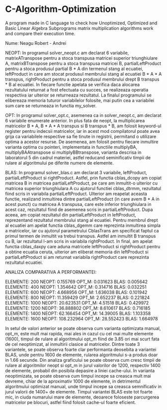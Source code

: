 # C-Algorithm-Optimization
A program made in C language to check how Unoptimized, Optimized and Basic Linear Algebra Subprograms matrix multiplication algorithms work and compare their execution time.

Nume: Neagu Robert - Andrei

NEOPT:
In programul solver_neopt.c am declarat 6 variabile, matrixATranspose pentru a stoca transpusa matricei superior triunghiulare A, matrixBTranspose pentru a stoca transpusa matricei B, partialLeftProduct pentru a stoca produsul partial B * A din termenul stang al ecuatiei, leftProduct in care am stocat produsul membrului stang al ecuatiei B * A * A transpus, rightProduct pentru a stoca produsul membrului drept B transpus * B al ecuatiei. In fiecare functie apelata se verifica daca alocarea rezultatului returnat a fost efectuata cu succes, se realizeaza operatia respectiva iar ulterior se returneaza rezultatul. La finalul programului se elibereaza memoria tuturor variabilelor folosite, mai putin cea a variabilei sum care se returneaza in functia my_solver.

OPT:
In programul solver_opt.c, asemenea ca in solver_neopt.c, am declarat 6 variabile enumerate anterior. In plus fata de neopt, la multiplicarea matricelor B * A, B * A * A transpus si B transpus * B, am folosit keyword-ul register pentru indecsii matricelor, iar in acest mod compilatorul poate avea grija ca variabilele respective sa fie tinute in registrii, permitand o utilizare optima a acestor resurse. De asemenea, am folosit pentru fiecare inmultire varianta optima cu pointeri, implementata in functiile multiplyBA, multiplyBAAtranspose si multiplyBBtranspose, varianta descrisa in laboratorul 5 din cadrul materiei, astfel reducand seminificativ timpii de rulare al algoritmului pe diferite numere de elemente.

BLAS:
In programul solver_blas.c am declarat 3 variabile, leftProduct, partialLeftProduct si rightProduct. Astfel, prin functia cblas_dcopy am copiat matricea B in matricea partialLeftProduct, pe care am inmultit-o ulterior cu matricea superior triunghiulara A cu ajutorul functiei cblas_dtrmm, rezultatul fiind scris in variabila partialLeftProduct. Ulterior am reapelat aceasta functie, realizand inmultirea dintre partialLeftProduct (in care avem B * A in acest punct) cu matricea A transpusa, care este inferior triunghiulara in acest caz, rezultatul fiind de asemenea scris in partialLeftProduct. Dupa aceea, am copiat rezultatul din partialLeftProduct in leftProduct, reprezentand rezultatul membrului stang al ecuatiei. Pentru membrul drept al ecuatiei am apelat functia cblas_dgemm care reprezinta inmultirea simpla a matricelor, iar cu ajutorul parametrului CblasTrans am specificat faptul ca primul termen de inmultit va trebui transpus. Astfel am inmultit B transpus cu B, iar rezultatul l-am scris in variabila rightProduct. In final, am apelat functia cblas_daxpy care aduna matricele leftProduct si rightProduct pentru a obtine ecuatia ceruta, ulterior am eliberat memoria din leftProduct si partialLeftProduct si am returnat variabila rightProduct care reprezinta rezultatul ecuatiei.


ANALIZA COMPARATIVA A PERFORMANTEI:

ELEMENTE: 200 NEOPT: 0.155769 OPT_M: 0.031623 BLAS: 0.005642
ELEMENTE: 400 NEOPT: 1.354642 OPT_M: 0.314716 BLAS: 0.032251
ELEMENTE: 600 NEOPT: 4.668956 OPT_M: 1.636038 BLAS: 0.101942
ELEMENTE: 800 NEOPT: 11.359429 OPT_M: 2.652237 BLAS: 0.221824
ELEMENTE: 1000 NEOPT: 20.623531 OPT_M: 4.51518 BLAS: 0.429972
ELEMENTE: 1200 NEOPT: 36.888802 OPT_M: 8.610617 BLAS: 0.716185
ELEMENTE: 1400 NEOPT: 62.166454 OPT_M: 14.39005 BLAS: 1.103358
ELEMENTE: 1600 NEOPT: 108.232964 OPT_M: 28.552423 BLAS: 1.664978

In setul de valori anterior se poate observa cum varianta optimizata manual, opt_m, este mult mai rapida, mai ales in cazul cu cel mai multe elemente (1600), timpul de rulare al algoritmului opt_m fiind de 3.85 ori mai scurt fata de cel neoptimizat, al inmultirii clasice al matricelor. Dintre toate 3 variantele, se poate observa foarte clar performanta deosebita a variantei BLAS, unde pentru 1600 de elemente, rularea algoritmului s-a produs doar in 1.66 secunde. Din analiza graficului se poate observa cum cresc timpii de rulare al algoritmilor neopt si opt_m in jurul valorilor de 1200, respectiv 1400 de elemente, probabil din posibila depasire a liniei cache-ului. In varianta neoptimizata, se poate observa cum timpul incepe sa creasca mult mai devreme, chiar de la aproximativ 1000 de elemente, in detrimentul algoritmului optimizat manual, unde timpul incepe sa creasca semnificativ in jurul valorii de 1400+ de elemente. Timpul variantei BLAS este tot foarte mic, in ciuda numarului mare de elemente, deoarece foloseste parcurgerea matricelor pe blocuri, astfel fiind folosit cache-ul foarte eficient.
